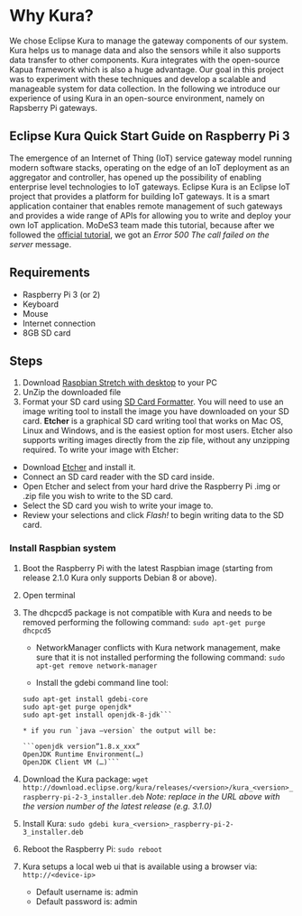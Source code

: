 ﻿
# Why Kura?

We chose Eclipse Kura to manage the gateway components of our system. Kura helps us to manage data and also the sensors while it also supports data transfer to other components. Kura integrates with the open-source Kapua framework which is also a huge advantage. Our goal in this project was to experiment with these techniques and develop a scalable and manageable system for data collection. In the following we introduce our experience of using Kura in an open-source environment, namely on Rapsberry Pi gateways.


## Eclipse Kura Quick Start Guide on Raspberry Pi 3
 The emergence of an Internet of Thing (IoT) service gateway model running modern software stacks, operating on the edge of an IoT deployment as an aggregator and controller, has opened up the possibility of enabling enterprise level technologies to IoT gateways. Eclipse Kura is an Eclipse IoT project that provides a platform for building IoT gateways. It is a smart application container that enables remote management of such gateways and provides a wide range of APIs for allowing you to write and deploy your own IoT application. MoDeS3 team made this tutorial, because after we followed the [official tutorial](http://eclipse.github.io/kura/intro/raspberry-pi-quick-start.html), we got an *Error 500 The call failed on the server* message.


## Requirements

* Raspberry Pi 3 (or 2)
* Keyboard
* Mouse
* Internet connection
* 8GB SD card

## Steps

1. Download [Raspbian Stretch with desktop](https://www.raspberrypi.org/downloads/raspbian/) to your PC
2. UnZip the downloaded file
3. Format your SD card using [SD Card Formatter](https://www.sdcard.org/downloads/formatter_4/). You will need to use an image writing tool to install the image you have downloaded on your SD card. **Etcher** is a graphical SD card writing tool that works on Mac OS, Linux and Windows, and is the easiest option for most users. Etcher also supports writing images directly from the zip file, without any unzipping required. To write your image with Etcher:

* Download [Etcher](https://etcher.io/) and install it.
* Connect an SD card reader with the SD card inside.
* Open Etcher and select from your hard drive the Raspberry Pi .img or .zip file you wish to write to the SD card.
* Select the SD card you wish to write your image to.
* Review your selections and click *Flash!* to begin writing data to the SD card.

### Install Raspbian system

1. Boot the Raspberry Pi with the latest Raspbian image (starting from release 2.1.0 Kura only supports Debian 8 or above).
2. Open terminal
3. The dhcpcd5 package is not compatible with Kura and needs to be removed performing the following command: `sudo apt-get purge dhcpcd5`

	* NetworkManager conflicts with Kura network management, make sure that it is not installed performing the following command: `sudo apt-get remove network-manager`
	
	* Install the gdebi command line tool:
	
	```sudo apt-get update
	sudo apt-get install gdebi-core
	sudo apt-get purge openjdk*
	sudo apt-get install openjdk-8-jdk```
 
	* if you run `java –version` the output will be:
	
	```openjdk version”1.8.x_xxx”
	OpenJDK Runtime Environment(…)
	OpenJDK Client VM (…)```
	
4. Download the Kura package: `wget http://download.eclipse.org/kura/releases/<version>/kura_<version>_raspberry-pi-2-3_installer.deb`
*Note: replace <version> in the URL above with the version number of the latest release (e.g. 3.1.0)*
5. Install Kura: `sudo gdebi kura_<version>_raspberry-pi-2-3_installer.deb`
6. Reboot the Raspberry Pi: `sudo reboot`
7. Kura setups a local web ui that is available using a browser via: `http://<device-ip>`

	* Default username is: admin
	* Default password is: admin